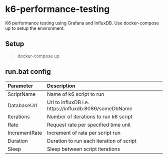 # k6-performance-testing
K6 performance testing using Grafana and InfluxDB.
Use docker-compose up to setup the environment.	
## Setup
> docker-compose up
## run.bat config
| Parameter | Description    |
|:--    | :--   |
| ScriptName | Name of k6 script to run  |
| DatabaseUrl | Url to influxDB i.e. https://influxdb:8086/someDbName |
| Iterations |Number of iterations to run k6 script |
| Rate | Request rate per specified time unit  |
| IncrementRate | Increment of rate per script run  |
| Duration | Duration to run each iteration of script  |
| Sleep | Sleep between script iterations  |
